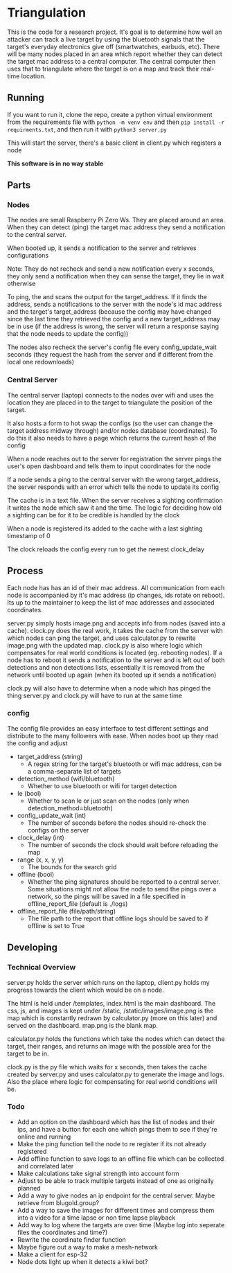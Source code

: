 # Triangulation

This is the code for a research project. It's goal is to determine how well an attacker can track a live target by using the bluetooth signals that the target's everyday electronics give off (smartwatches, earbuds, etc). There will be many nodes placed in an area which report whether they can detect the target mac address to a central computer. The central computer then uses that to triangulate where the target is on a map and track their real-time location.

## Running

If you want to run it, clone the repo, create a python virtual environment from the requirements file with `python -m venv env` and then `pip install -r requirments.txt`, and then run it with `python3 server.py`

This will start the server, there's a basic client in client.py which registers a node

**This software is in no way stable**

## Parts

### Nodes

The nodes are small Raspberry Pi Zero Ws. They are placed around an area. When they can detect (ping) the target mac address they send a notification to the central server.

When booted up, it sends a notification to the server and retrieves configurations

Note: They do not recheck and send a new notification every x seconds, they only send a notification when they can sense the target, they lie in wait otherwise

To ping, the and scans the output for the target_address. If it finds the address, sends a notifications to the server with the node's id mac address and the target's target_address (because the config may have changed since the last time they retrieved the config and a new target_address may be in use (if the address is wrong, the server will return a response saying that the node needs to update the config))

The nodes also recheck the server's config file every config_update_wait seconds (they request the hash from the server and if different from the local one redownloads)

### Central Server

The central server (laptop) connects to the nodes over wifi and uses the location they are placed in to the target to triangulate the position of the target.

It also hosts a form to hot swap the configs (so the user can change the target address midway through) and/or nodes database (coordinates). To do this it also needs to have a page which returns the current hash of the config

When a node reaches out to the server for registration the server pings the user's open dashboard and tells them to input coordinates for the node

If a node sends a ping to the central server with the wrong target_address, the server responds with an error which tells the node to update its config

The cache is in a text file. When the server receives a sighting confirmation it writes the node which saw it and the time. The logic for deciding how old a sighting can be for it to be credible is handled by the clock

When a node is registered its added to the cache with a last sighting timestamp of 0

The clock reloads the config every run to get the newest clock_delay

## Process

Each node has has an id of their mac address. All communication from each node is accompanied by it's mac address (ip changes, ids rotate on reboot). Its up to the maintainer to keep the list of mac addresses and associated coordinates.

server.py simply hosts image.png and accepts info from nodes (saved into a cache). clock.py does the real work, it takes the cache from the server with which nodes can ping the target, and uses calculator.py to rewrite image.png with the updated map. clock.py is also where logic which compensates for real world conditions is located (eg. rebooting nodes). If a node has to reboot it sends a notification to the server and is left out of both detections and non detections lists, essentially it is removed from the network until booted up again (when its booted up it sends a notification)

clock.py will also have to determine when a node which has pinged the thing
server.py and clock.py will have to run at the same time

### config

The config file provides an easy interface to test different settings and distribute to the many followers with ease. When nodes boot up they read the config and adjust

- target_address (string)
  - A regex string for the target's bluetooth or wifi mac address, can be a comma-separate list of targets
- detection_method (wifi/bluetooth)
  - Whether to use bluetooth or wifi for target detection
- le (bool)
  - Whether to scan le or just scan on the nodes (only when detection_method=bluetooth)
- config_update_wait (int)
  - The number of seconds before the nodes should re-check the configs on the server
- clock_delay (int)
  - The number of seconds the clock should wait before reloading the map
- range (x, x, y, y)
  - The bounds for the search grid
- offline (bool)
  - Whether the ping signatures should be reported to a central server. Some situations might not allow the node to send the pings over a network, so the pings will be saved in a file specified in offline_report_file (default is ./logs)
- offline_report_file (file/path/string)
  - The file path to the report that offline logs should be saved to if offline is set to True

## Developing

### Technical Overview

server.py holds the server which runs on the laptop, client.py holds my progress towards the client which would be on a node.

The html is held under /templates, index.html is the main dashboard. The css, js, and images is kept under /static, /static/images/image.png is the map which is constantly redrawn by calculator.py (more on this later) and served on the dashboard. map.png is the blank map.

calculator.py holds the functions which take the nodes which can detect the target, their ranges, and returns an image with the possible area for the target to be in.

clock.py is the py file which waits for x seconds, then takes the cache created by server.py and uses calculator.py to generate the image and logs. Also the place where logic for compensating for real world conditions will be.

### Todo

- Add an option on the dashboard which has the list of nodes and their ips, and have a button for each one which pings them to see if they're online and running
- Make the ping function tell the node to re register if its not already registered
- Add offline function to save logs to an offline file which can be collected and correlated later
- Make calculations take signal strength into account form
- Adjust to be able to track multiple targets instead of one as originally planned
- Add a way to give nodes an ip endpoint for the central server. Maybe retrieve from blugold.group?
- Add a way to save the images for different times and compress them into a video for a time lapse or non time lapse playback
- Add way to log where the targets are over time (Maybe log into seperate files the coordinates and time?)
- Rewrite the coordinate finder function
- Maybe figure out a way to make a mesh-network
- Make a client for esp-32
- Node dots light up when it detects a kiwi bot?

